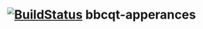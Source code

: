 [![BuildStatus](https://secure.travis-ci.org/tolien/bbcqt-apperances.png)](http://travis-ci.org/tolien/bbcqt-apperances)
bbcqt-apperances
============
